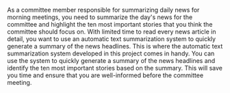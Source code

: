 As a committee member responsible for summarizing daily news for morning meetings, you need to
summarize the day's news for the committee and highlight the ten most important stories that you think
the committee should focus on. With limited time to read every news article in detail, you want to use
an automatic text summarization system to quickly generate a summary of the news headlines. This is
where the automatic text summarization system developed in this project comes in handy. You can use
the system to quickly generate a summary of the news headlines and identify the ten most important
stories based on the summary. This will save you time and ensure that you are well-informed before the
committee meeting.
